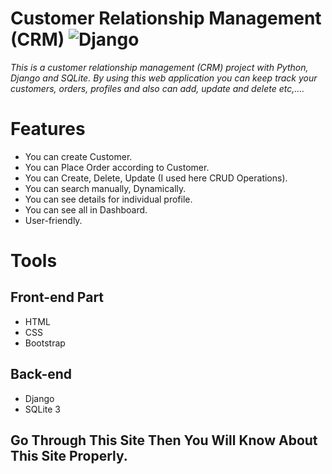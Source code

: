 # Customer Relationship Management (CRM) ![Django](https://img.shields.io/badge/-Django-%23092E20?style=flat-square&logo=Django&logoColor=white)
*This is a customer relationship management (CRM) project with Python, Django and SQLite. By using this web application you can keep track your customers, orders, profiles and also can add, update and delete etc,....*

# Features
* You can create Customer.
* You can Place Order according to Customer.
* You can Create, Delete, Update (I used here CRUD Operations).
* You can search manually, Dynamically.
* You can see details for individual profile.
* You can see all in Dashboard.
* User-friendly.

# Tools
## Front-end Part
* HTML
* CSS
* Bootstrap
## Back-end
* Django
* SQLite 3


## Go Through This Site Then You Will Know About This Site Properly.
